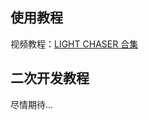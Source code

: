 ## 使用教程

视频教程：[LIGHT CHASER 合集](https://www.bilibili.com/video/BV1z1421m7v2/?share_source=copy_web&vd_source=ece0559aa5b8c4f5c0d7307cb2b06aac)

## 二次开发教程

尽情期待...
